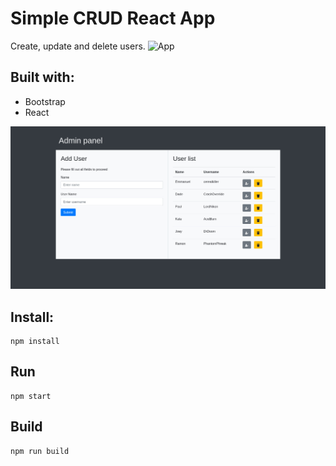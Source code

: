 # Simple CRUD React App

Create, update and delete users. ![App](https://crud-user-list.netlify.app/)

## Built with:

- Bootstrap
- React

![Home Image](https://github.com/leanug/crud-user-list-app/blob/main/public/screenshot.jpg)

## Install:

	npm install

## Run

	npm start

## Build

	npm run build
